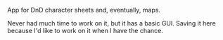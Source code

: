 App for DnD character sheets and, eventually, maps.

Never had much time to work on it, but it has a basic GUI. Saving it here because I'd like to work on it when I have the chance.

